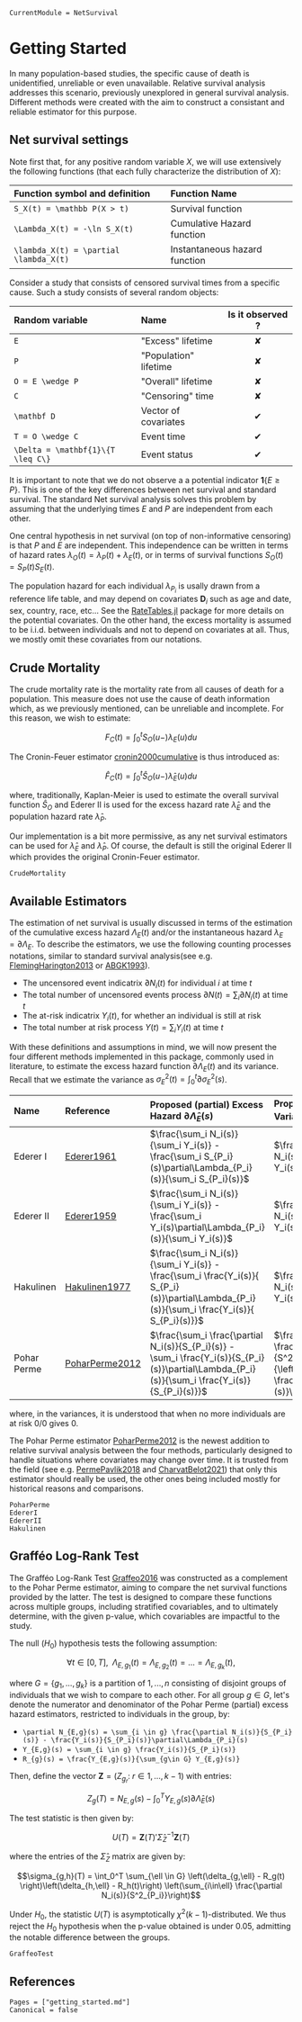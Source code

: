 ```@meta
CurrentModule = NetSurvival
```

# Getting Started

In many population-based studies, the specific cause of death is unidentified, unreliable or even unavailable. Relative survival analysis addresses this scenario, previously unexplored in general survival analysis. Different methods were created with the aim to construct a consistant and reliable estimator for this purpose.

## Net survival settings

Note first that, for any positive random variable $X$, we will use extensively the following functions (that each fully characterize the distribution of $X$): 

| Function symbol and definition | Function Name |
| :--- | :---- |
| ``S_X(t) = \mathbb P(X > t)`` | Survival function |
| ``\Lambda_X(t) = -\ln S_X(t)`` | Cumulative Hazard function |
| ``\lambda_X(t) = \partial \lambda_X(t)`` | Instantaneous hazard function |


Consider a study that consists of censored survival times from a specific cause. Such a study consists of several random objects: 

| Random variable    | Name         | Is it observed ?     |
| :----------------- | :---------------------------- | :-: |
| ``E``              | "Excess" lifetime              | ✘ |
| ``P``              | "Population" lifetime          | ✘ |
| ``O = E \wedge P`` | "Overall" lifetime             | ✘ |
| ``C``              | "Censoring" time               | ✘ |
| ``\mathbf D``      | Vector of covariates           | ✔ |
| ``T = O \wedge C`` | Event time                     | ✔ |
| ``\Delta = \mathbf{1}\{T \leq C\}`` | Event status | ✔ |

It is important to note that we do not observe a a potential indicator $\mathbf{1}\{E \geq P\}$. This is one of the key differences between net survival and standard survival. The standard Net survival analysis solves this problem by assuming that the underlying times $E$ and $P$ are independent from each other.

One central hypothesis in net survival (on top of non-informative censoring) is that $P$ and $E$ are independent. This independence can be written in terms of hazard rates $\lambda_O(t) = \lambda_P(t) + \lambda_E(t)$, or in terms of survival functions $S_O(t) = S_P(t)S_E(t)$.

The population hazard for each individual $\lambda_{P_i}$ is usally drawn from a reference life table, and may depend on covariates $\mathbf D_i$ such as age and date, sex, country, race, etc... See the [RateTables.jl](https://github.com/JuliaSurv/RateTables.jl) package for more details on the potential covariates. On the other hand, the excess mortality is assumed to be i.i.d. between individuals and not to depend on covariates at all. Thus, we mostly omit these covariates from our notations.

## Crude Mortality

The crude mortality rate is the mortality rate from all causes of death for a population. This measure does not use the cause of death information which, as we previously mentioned, can be unreliable and incomplete. For this reason, we wish to estimate:

$$F_C(t) = \int_0^t S_O(u-) \lambda_E(u)du$$

The Cronin-Feuer estimator [cronin2000cumulative](@cite) is thus introduced as:

$$\hat{F}_C(t) = \int_0^t \hat{S}_O(u-) \hat{\lambda}_E(u)du$$

where, traditionally, Kaplan-Meier is used to estimate the overall survival function $\hat{S}_O$ and Ederer II is used for the excess hazard rate $\hat{\lambda}_E$ and the population hazard rate $\hat{\lambda}_P$.

Our implementation is a bit more permissive, as any net survival estimators can be used for $\hat{\lambda}_E$ and  $\hat{\lambda}_P$. Of course, the default is still the original Ederer II which provides the original Cronin-Feuer estimator. 
 
```@docs
CrudeMortality
```

## Available Estimators

The estimation of net survival is usually discussed in terms of the estimation of the cumulative excess hazard $\Lambda_E(t)$ and/or the instantaneous hazard $\lambda_E = \partial\Lambda_E$. To describe the estimators, we use the following counting processes notations, similar to standard survival analysis(see e.g. [FlemingHarington2013](@cite) or [ABGK1993](@cite)). 
* The uncensored event indicatrix $\partial N_i(t)$ for individual $i$ at time $t$ 
* The total number of uncensored events process $\partial N(t) = \sum_i \partial N_i(t)$ at time $t$
* The at-risk indicatrix $Y_i(t)$, for whether an individual is still at risk 
* The total number at risk process $Y(t) = \sum_i Y_i(t)$ at time $t$

With these definitions and assumptions in mind, we will now present the four different methods implemented in this package, commonly used in literature, to estimate the excess hazard function $\partial\Lambda_E(t)$ and its variance. Recall that we estimate the variance as $\sigma_E^2(t) = \int_{0}^t \partial\sigma_E^2(s)$. 

| Name        | Reference               | Proposed (partial) Excess Hazard $\partial\hat{\Lambda}_E(s)$ | Proposed (partial) Variance $\partial\hat{\sigma}_E^2(s)$ |
| :---------- | :---------------------- | :------------------------------------ | :---------------------------------------- | 
| Ederer I    | [Ederer1961](@cite)     | $\frac{\sum_i N_i(s)}{\sum_i Y_i(s)} - \frac{\sum_i S_{P_i}(s)\partial\Lambda_{P_i}(s)}{\sum_i S_{P_i}(s)}$ | $\frac{\sum_i N_i(s)}{\left(\sum_i Y_i(s)\right)^2}$ |
| Ederer II   | [Ederer1959](@cite)     | $\frac{\sum_i N_i(s)}{\sum_i Y_i(s)} - \frac{\sum_i Y_i(s)\partial\Lambda_{P_i}(s)}{\sum_i Y_i(s)}$ | $\frac{\sum_i N_i(s)}{\left(\sum_i Y_i(s)\right)^2}$ |
| Hakulinen   | [Hakulinen1977](@cite)  | $\frac{\sum_i N_i(s)}{\sum_i Y_i(s)} - \frac{\sum_i \frac{Y_i(s)}{ S_{P_i}(s)}\partial\Lambda_{P_i}(s)}{\sum_i \frac{Y_i(s)}{ S_{P_i}(s)}}$ | $\frac{\sum_i N_i(s)}{\left(\sum_i Y_i(s)\right)^2}$ |
| Pohar Perme | [PoharPerme2012](@cite) | $\frac{\sum_i \frac{\partial N_i(s)}{S_{P_i}(s)} - \sum_i \frac{Y_i(s)}{S_{P_i}(s)}\partial\Lambda_{P_i}(s)}{\sum_i \frac{Y_i(s)}{S_{P_i}(s)}}$ | $\frac{\sum_{i=1}^n \frac{\partial N_i(s)}{S^2_{P_i}}}{\left(\sum_i \frac{Y_i(s)}{S_{p_i}(s)}\right)^2}$ |

where, in the variances, it is understood that when no more individuals are at risk $0/0$ gives $0$. 

The Pohar Perme estimator [PoharPerme2012](@cite) is the newest addition to relative survival analysis between the four methods, particularly designed to handle situations where covariates may change over time. It is trusted from the field (see e.g. [PermePavlik2018](@cite) and [CharvatBelot2021](@cite)) that only this estimator should really be used, the other ones being included mostly for historical reasons and comparisons. 


```@docs
PoharPerme
EdererI
EdererII
Hakulinen
```

## Grafféo Log-Rank Test

The Grafféo Log-Rank Test [Graffeo2016](@cite) was constructed as a complement to the Pohar Perme estimator, aiming to compare the net survival functions provided by the latter. The test  is designed to compare these functions across multiple groups, including stratified covariables, and to ultimately determine, with the given p-value, which covariables are impactful to the study.

The null $(H_0)$ hypothesis tests the following assumption:

$$\forall t \in [0,T], \; \; \Lambda_{E,g_1}(t) = \Lambda_{E,g_2}(t) = ... = \Lambda_{E,g_k}(t),$$

where $G = \{g_1,...,g_k\}$ is a partition of $1,...,n$ consisting of disjoint groups of individuals that we wish to compare to each other. 
For all group $g \in G$, let's denote the numerator and denominator of the Pohar Perme (partial) excess hazard estimators, restricted to individuals in the group, by: 

* ``\partial N_{E,g}(s) = \sum_{i \in g} \frac{\partial N_i(s)}{S_{P_i}(s)} - \frac{Y_i(s)}{S_{P_i}(s)}\partial\Lambda_{P_i}(s)``
* ``Y_{E,g}(s) = \sum_{i \in g} \frac{Y_i(s)}{S_{P_i}(s)}``
* ``R_{g}(s) = \frac{Y_{E,g}(s)}{\sum_{g\in G} Y_{E,g}(s)}``

Then, define the vector $\mathbf Z = \left(Z_{g_r}: \; r \in 1,...,k-1 \right)$ with entries: 

$$Z_g(T) = N_{E,g}(s) - \int_{0}^T Y_{E,g}(s) \partial\hat{\Lambda}_E(s)$$

The test statistic is then given by:

$$U(T) = \mathbf Z(T)'\hat{\Sigma}_Z^{-1} \mathbf Z(T)$$

where the entries of the $\hat{\Sigma}_Z$ matrix are given by: 

$$\sigma_{g,h}(T) = \int_0^T \sum_{\ell \in G} \left(\delta_{g,\ell} - R_g(t) \right)\left(\delta_{h,\ell} - R_h(t)\right) \left(\sum_{i\in\ell} \frac{\partial N_i(s)}{S^2_{P_i}}\right)$$

Under $H_0$, the statistic $U(T)$ is asymptotically $\chi^2(k-1)$-distributed. We thus reject the $H_0$ hypothesis when the p-value obtained is under $0.05$, admitting the notable difference between the groups. 

```@docs
GraffeoTest
```

## References

```@bibliography
Pages = ["getting_started.md"]
Canonical = false
```